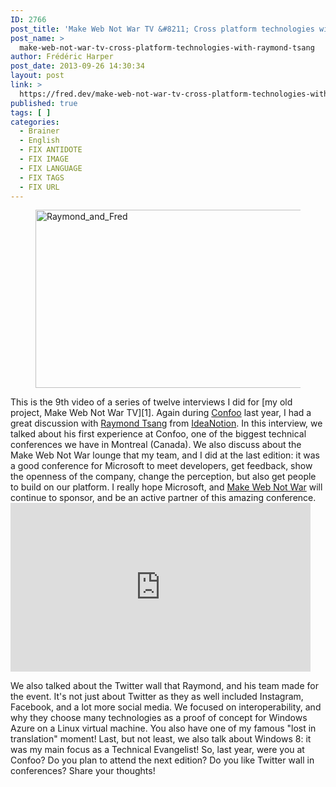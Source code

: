 ```yaml
---
ID: 2766
post_title: 'Make Web Not War TV &#8211; Cross platform technologies with Raymond Tsang'
post_name: >
  make-web-not-war-tv-cross-platform-technologies-with-raymond-tsang
author: Frédéric Harper
post_date: 2013-09-26 14:30:34
layout: post
link: >
  https://fred.dev/make-web-not-war-tv-cross-platform-technologies-with-raymond-tsang/
published: true
tags: [ ]
categories:
  - Brainer
  - English
  - FIX ANTIDOTE
  - FIX IMAGE
  - FIX LANGUAGE
  - FIX TAGS
  - FIX URL
---
```

<figure><img alt="Raymond_and_Fred" src="http://fred.dev/wp-content/uploads/2013/09/Raymond_and_Fred.png" width="600" height="285" /></figure>
This is the 9th video of a series of twelve interviews I did for [my old project, Make Web Not War TV][1]. Again during <a href="https://confoo.ca/en" target="_blank" rel="noopener noreferrer">Confoo</a> last year, I had a great discussion with <a href="https://twitter.com/tsanglwr" target="_blank" rel="noopener noreferrer">Raymond Tsang</a> from <a href="https://ideanotion.net/" target="_blank" rel="noopener noreferrer">IdeaNotion</a>. In this interview, we talked about his first experience at Confoo, one of the biggest technical conferences we have in Montreal (Canada). We also discuss about the Make Web Not War lounge that my team, and I did at the last edition: it was a good conference for Microsoft to meet developers, get feedback, show the openness of the company, change the perception, but also get people to build on our platform. I really hope Microsoft, and <a href="https://www.webnotwar.ca/" target="_blank" rel="noopener noreferrer">Make Web Not War</a> will continue to sponsor, and be an active partner of this amazing conference.

<div class="embed video YouTube">
  <iframe width="480" height="270" src="https://www.youtube.com/embed/UcmuZOsNN2Y?feature=oembed" frameborder="0" allowfullscreen></iframe>
</div>

We also talked about the Twitter wall that Raymond, and his team made for the event. It's not just about Twitter as they as well included Instagram, Facebook, and a lot more social media. We focused on interoperability, and why they choose many technologies as a proof of concept for Windows Azure on a Linux virtual machine. You also have one of my famous "lost in translation" moment! Last, but not least, we also talk about Windows 8: it was my main focus as a Technical Evangelist! So, last year, were you at Confoo? Do you plan to attend the next edition? Do you like Twitter wall in conferences? Share your thoughts!

 [1]: https://fred.dev/make-web-not-war-tv-an-unfinished-project/ "Make Web Not War TV – An unfinished project"